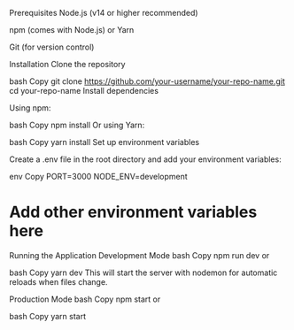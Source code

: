 Prerequisites
Node.js (v14 or higher recommended)

npm (comes with Node.js) or Yarn

Git (for version control)

Installation
Clone the repository

bash
Copy
git clone https://github.com/your-username/your-repo-name.git
cd your-repo-name
Install dependencies

Using npm:

bash
Copy
npm install
Or using Yarn:

bash
Copy
yarn install
Set up environment variables

Create a .env file in the root directory and add your environment variables:

env
Copy
PORT=3000
NODE_ENV=development
# Add other environment variables here
Running the Application
Development Mode
bash
Copy
npm run dev
or

bash
Copy
yarn dev
This will start the server with nodemon for automatic reloads when files change.

Production Mode
bash
Copy
npm start
or

bash
Copy
yarn start
